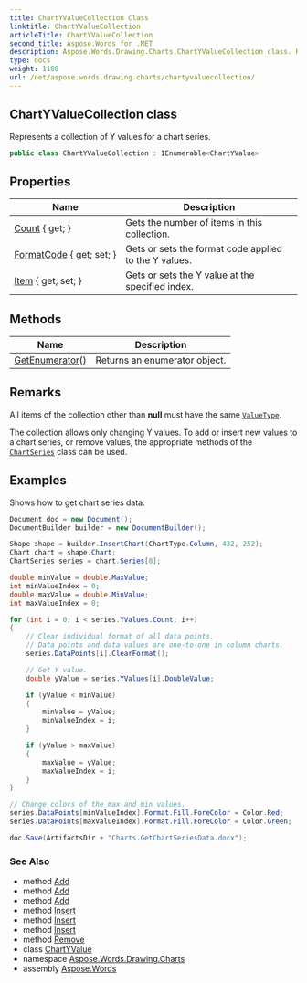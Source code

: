```yaml
---
title: ChartYValueCollection Class
linktitle: ChartYValueCollection
articleTitle: ChartYValueCollection
second_title: Aspose.Words for .NET
description: Aspose.Words.Drawing.Charts.ChartYValueCollection class. Represents a collection of Y values for a chart series in C#.
type: docs
weight: 1180
url: /net/aspose.words.drawing.charts/chartyvaluecollection/
---
```

## ChartYValueCollection class

Represents a collection of Y values for a chart series.

```csharp
public class ChartYValueCollection : IEnumerable<ChartYValue>
```

## Properties

| Name | Description |
| --- | --- |
| [Count](../../aspose.words.drawing.charts/chartyvaluecollection/count/) { get; } | Gets the number of items in this collection. |
| [FormatCode](../../aspose.words.drawing.charts/chartyvaluecollection/formatcode/) { get; set; } | Gets or sets the format code applied to the Y values. |
| [Item](../../aspose.words.drawing.charts/chartyvaluecollection/item/) { get; set; } | Gets or sets the Y value at the specified index. |

## Methods

| Name | Description |
| --- | --- |
| [GetEnumerator](../../aspose.words.drawing.charts/chartyvaluecollection/getenumerator/)() | Returns an enumerator object. |

## Remarks

All items of the collection other than **null** must have the same [`ValueType`](../chartyvalue/valuetype/).

The collection allows only changing Y values. To add or insert new values to a chart series, or remove values, the appropriate methods of the [`ChartSeries`](../chartseries/) class can be used.

## Examples

Shows how to get chart series data.

```csharp
Document doc = new Document();
DocumentBuilder builder = new DocumentBuilder();

Shape shape = builder.InsertChart(ChartType.Column, 432, 252);
Chart chart = shape.Chart;
ChartSeries series = chart.Series[0];

double minValue = double.MaxValue;
int minValueIndex = 0;
double maxValue = double.MinValue;
int maxValueIndex = 0;

for (int i = 0; i < series.YValues.Count; i++)
{
    // Clear individual format of all data points.
    // Data points and data values are one-to-one in column charts.
    series.DataPoints[i].ClearFormat();

    // Get Y value.
    double yValue = series.YValues[i].DoubleValue;

    if (yValue < minValue)
    {
        minValue = yValue;
        minValueIndex = i;
    }

    if (yValue > maxValue)
    {
        maxValue = yValue;
        maxValueIndex = i;
    }
}

// Change colors of the max and min values.
series.DataPoints[minValueIndex].Format.Fill.ForeColor = Color.Red;
series.DataPoints[maxValueIndex].Format.Fill.ForeColor = Color.Green;

doc.Save(ArtifactsDir + "Charts.GetChartSeriesData.docx");
```

### See Also

* method [Add](../chartseries/add/)
* method [Add](../chartseries/add/)
* method [Add](../chartseries/add/)
* method [Insert](../chartseries/insert/)
* method [Insert](../chartseries/insert/)
* method [Insert](../chartseries/insert/)
* method [Remove](../chartseries/remove/)
* class [ChartYValue](../chartyvalue/)
* namespace [Aspose.Words.Drawing.Charts](../../aspose.words.drawing.charts/)
* assembly [Aspose.Words](../../)
